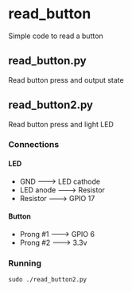 # read_button
Simple code to read a button

## read_button.py
Read button press and output state

## read_button2.py
Read button press and light LED

### Connections
#### LED
* GND       ---> LED cathode
* LED anode ---> Resistor
* Resistor  ---> GPIO 17

#### Button
* Prong #1 ---> GPIO 6
* Prong #2 ---> 3.3v

### Running
`sudo ./read_button2.py`
